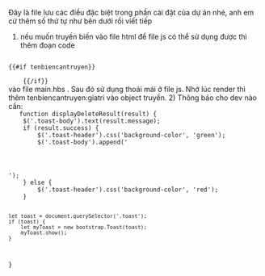 Đây là file lưu các điều đặc biệt trong phần cài đặt của dự án nhé, anh em cứ thêm số thứ tự như bên dưới rồi viết tiếp

1) nếu muốn truyền biến vào file html để file js có thể sử dụng được thì thêm đoạn code
<code>
{{#if tenbiencantruyen}}
    <script>
        let tenbiencantruyen = {{ tenbiencantruyen }};
    </script>
    {{/if}}
</code>
vào file main.hbs .
Sau đó sử dụng thoải mái ở file js.
Nhớ lúc render thì thêm tenbiencantruyen:giatri vào object truyền.
2) Thông báo cho dev nào cần:
   <code>
   function displayDeleteResult(result) {
    $('.toast-body').text(result.message);
    if (result.success) {
        $('.toast-header').css('background-color', 'green');
        $('.toast-body').append('<p class="btn btn-success">&#10;&#13;<a href="/car" style="all:unset;color:white">Click here to refresh page.</a></p>');
    } else {
        $('.toast-header').css('background-color', 'red');
    }

    let toast = document.querySelector('.toast');
    if (toast) {
        let myToast = new bootstrap.Toast(toast);
        myToast.show();
    }
}
   </code>
